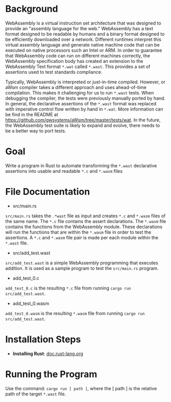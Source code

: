 # Background


WebAssembly is a virtual instruction set architecture that was designed to provide an "assembly language for the web." WebAssembly has a text format designed to be readable by humans and a binary format designed to be efficiently downloaded over a network. Different runtimes interpret this virtual assembly language and generate native machine code that can be executed on native processors such an Intel or ARM. In order to guarantee that WebAssembly code can run on different machines correctly, the WebAssembly specification body has created an extension to the WebAssembly Text format `*.wat` called `*.wast`. This provides a set of assertions used to test standards compliance.

  

Typically, WebAssembly is interpreted or just-in-time compiled. However, or aWsm compiler takes a different approach and uses ahead-of-time compilation. This makes it challenging for us to run `*.wast` tests. When debugging the compiler, the tests were previously manually ported by hand. In general, the declarative assertions of the `*.wast` format was replaced with imperative control flow written by hand in `*.wat`. More information can be find in the README at https://github.com/gwsystems/aWsm/tree/master/tests/wat. In the future, the WebAssembly test suite is likely to expand and evolve, there needs to be a better way to port tests.

  
  

# Goal

  

Write a program in Rust to automate transforming the `*.wast` declarative assertions into usable and readable `*.c` and `*.wasm` files

  
  

# File Documentation

* src/main.rs


`src/main.rs` takes the `.*wast` file as input and creates `*.c` and `*.wasm` files of the same name. The `*.c` file contains the assert declarations. The `*.wasm` file contains the functions from the WebAssembly module. These declarations will run the functions that are within the `*.wasm` file in order to test the assertions. A `*.c` and `*.wasm` file pair is made per each module within the `*.wast` file.

* src/add_test.wast

`src/add_test.wast` is a simple WebAssembly programming that executes addition. It is used as a sample program to test the `src/main.rs` program.

  

* add_test_0.c


`add_test_0.c` is the resulting `*.c` file from running `cargo run src/add_test.wast`.

  

* add_test_0.wasm


`add_test_0.wasm` is the resulting `*.wasm` file from running `cargo run src/add_test.wast`.

  

# Installation Steps
* **Installing Rust**: [doc.rust-lang.org](https://doc.rust-lang.org/book/ch01-01-installation.html)

# Running the Program

  

Use the command: `cargo run [ path ]`, where the [ path ] is the relative path of the target `*.wast` file.

